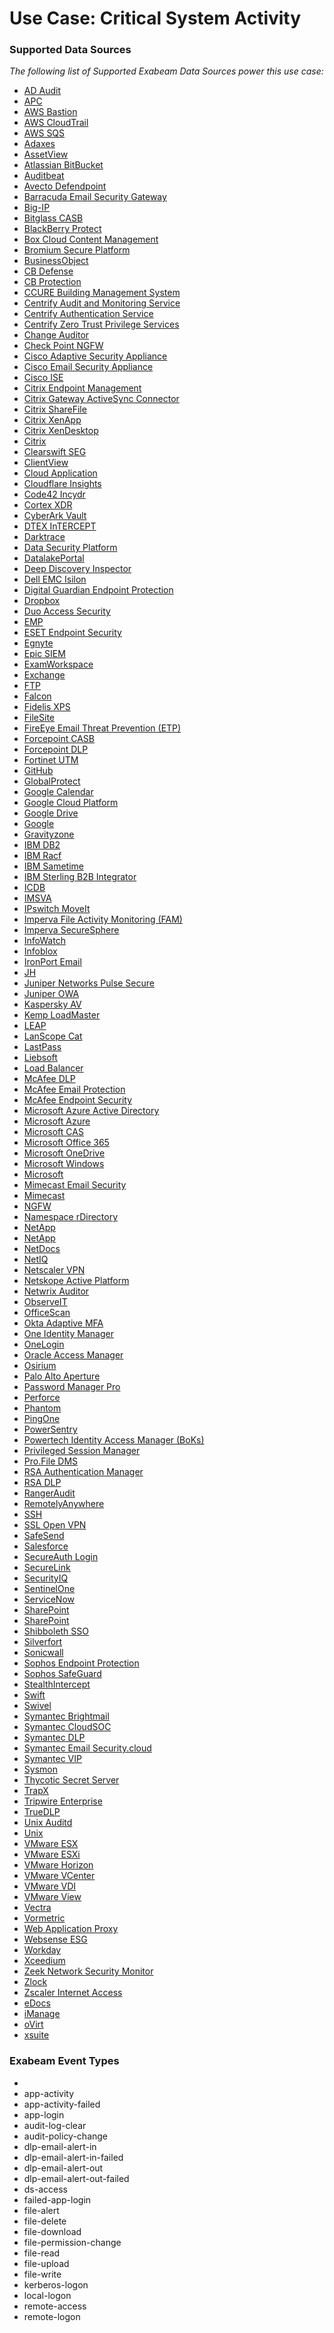 Use Case: Critical System Activity
==================================

### Supported Data Sources

_The following list of Supported Exabeam Data Sources power this use case:_

* [AD Audit](../DataSources/datasource_ad_audit_manageengine.md)
* [APC](../DataSources/datasource_apc_apc.md)
* [AWS Bastion](../DataSources/datasource_aws_bastion_aws.md)
* [AWS CloudTrail](../DataSources/datasource_aws_cloudtrail_aws.md)
* [AWS SQS](../DataSources/datasource_aws_sqs_aws.md)
* [Adaxes](../DataSources/datasource_adaxes_adaxes.md)
* [AssetView](../DataSources/datasource_assetview_assetview.md)
* [Atlassian BitBucket](../DataSources/datasource_atlassian_bitbucket_atlassian_bitbucket.md)
* [Auditbeat](../DataSources/datasource_auditbeat_unix.md)
* [Avecto Defendpoint](../DataSources/datasource_avecto_defendpoint_avecto.md)
* [Barracuda Email Security Gateway](../DataSources/datasource_barracuda_email_security_gateway_barracuda.md)
* [Big-IP](../DataSources/datasource_big-ip_f5_networks.md)
* [Bitglass CASB](../DataSources/datasource_bitglass_casb_bitglass.md)
* [BlackBerry Protect](../DataSources/datasource_blackberry_protect_blackberry.md)
* [Box Cloud Content Management](../DataSources/datasource_box_cloud_content_management_box.md)
* [Bromium Secure Platform](../DataSources/datasource_bromium_secure_platform_bromium.md)
* [BusinessObject](../DataSources/datasource_businessobject_businessobject.md)
* [CB Defense](../DataSources/datasource_cb_defense_carbon_black.md)
* [CB Protection](../DataSources/datasource_cb_protection_carbon_black.md)
* [CCURE Building Management System](../DataSources/datasource_ccure_building_management_system_tyco.md)
* [Centrify Audit and Monitoring Service](../DataSources/datasource_centrify_audit_and_monitoring_service_centrify.md)
* [Centrify Authentication Service](../DataSources/datasource_centrify_authentication_service_centrify.md)
* [Centrify Zero Trust Privilege Services](../DataSources/datasource_centrify_zero_trust_privilege_services_centrify.md)
* [Change Auditor](../DataSources/datasource_change_auditor_quest_software.md)
* [Check Point NGFW](../DataSources/datasource_check_point_ngfw_check_point_software.md)
* [Cisco Adaptive Security Appliance](../DataSources/datasource_cisco_adaptive_security_appliance_cisco.md)
* [Cisco Email Security Appliance](../DataSources/datasource_cisco_email_security_appliance_cisco.md)
* [Cisco ISE](../DataSources/datasource_cisco_ise_cisco.md)
* [Citrix Endpoint Management](../DataSources/datasource_citrix_endpoint_management_citrix.md)
* [Citrix Gateway ActiveSync Connector](../DataSources/datasource_citrix_gateway_activesync_connector_citrix.md)
* [Citrix ShareFile](../DataSources/datasource_citrix_sharefile_citrix.md)
* [Citrix XenApp](../DataSources/datasource_citrix_xenapp_citrix.md)
* [Citrix XenDesktop](../DataSources/datasource_citrix_xendesktop_citrix.md)
* [Citrix](../DataSources/datasource_citrix_citrix.md)
* [Clearswift SEG](../DataSources/datasource_clearswift_seg_clearswift_seg.md)
* [ClientView](../DataSources/datasource_clientview_skysea.md)
* [Cloud Application](../DataSources/datasource_cloud_application_cloud_application.md)
* [Cloudflare Insights](../DataSources/datasource_cloudflare_insights_cloudflare.md)
* [Code42 Incydr](../DataSources/datasource_code42_incydr_code42.md)
* [Cortex XDR](../DataSources/datasource_cortex_xdr_palo_alto_networks.md)
* [CyberArk Vault](../DataSources/datasource_cyberark_vault_cyberark.md)
* [DTEX InTERCEPT](../DataSources/datasource_dtex_intercept_dtex_systems.md)
* [Darktrace](../DataSources/datasource_darktrace_darktrace.md)
* [Data Security Platform](../DataSources/datasource_data_security_platform_varonis.md)
* [DatalakePortal](../DataSources/datasource_datalakeportal_datalakeportal.md)
* [Deep Discovery Inspector](../DataSources/datasource_deep_discovery_inspector_trend_micro.md)
* [Dell EMC Isilon](../DataSources/datasource_dell_emc_isilon_dell.md)
* [Digital Guardian Endpoint Protection](../DataSources/datasource_digital_guardian_endpoint_protection_digital_guardian.md)
* [Dropbox](../DataSources/datasource_dropbox_dropbox.md)
* [Duo Access Security](../DataSources/datasource_duo_access_security_cisco.md)
* [EMP](../DataSources/datasource_emp_emp.md)
* [ESET Endpoint Security](../DataSources/datasource_eset_endpoint_security_eset.md)
* [Egnyte](../DataSources/datasource_egnyte_egnyte.md)
* [Epic SIEM](../DataSources/datasource_epic_siem_epic.md)
* [ExamWorkspace](../DataSources/datasource_examworkspace_examworkspace.md)
* [Exchange](../DataSources/datasource_exchange_microsoft.md)
* [FTP](../DataSources/datasource_ftp_ftp.md)
* [Falcon](../DataSources/datasource_falcon_crowdstrike.md)
* [Fidelis XPS](../DataSources/datasource_fidelis_xps_fidelis.md)
* [FileSite](../DataSources/datasource_filesite_filesite.md)
* [FireEye Email Threat Prevention (ETP)](../DataSources/datasource_fireeye_email_threat_prevention_(etp)_fireeye.md)
* [Forcepoint CASB](../DataSources/datasource_forcepoint_casb_forcepoint.md)
* [Forcepoint DLP](../DataSources/datasource_forcepoint_dlp_forcepoint.md)
* [Fortinet UTM](../DataSources/datasource_fortinet_utm_fortinet.md)
* [GitHub](../DataSources/datasource_github_github.md)
* [GlobalProtect](../DataSources/datasource_globalprotect_palo_alto_networks.md)
* [Google Calendar](../DataSources/datasource_google_calendar_google.md)
* [Google Cloud Platform](../DataSources/datasource_google_cloud_platform_google.md)
* [Google Drive](../DataSources/datasource_google_drive_google.md)
* [Google](../DataSources/datasource_google_google.md)
* [Gravityzone](../DataSources/datasource_gravityzone_gravityzone.md)
* [IBM DB2](../DataSources/datasource_ibm_db2_ibm.md)
* [IBM Racf](../DataSources/datasource_ibm_racf_ibm.md)
* [IBM Sametime](../DataSources/datasource_ibm_sametime_ibm.md)
* [IBM Sterling B2B Integrator](../DataSources/datasource_ibm_sterling_b2b_integrator_ibm.md)
* [ICDB](../DataSources/datasource_icdb_icdb.md)
* [IMSVA](../DataSources/datasource_imsva_imsva.md)
* [IPswitch MoveIt](../DataSources/datasource_ipswitch_moveit_ipswitch.md)
* [Imperva File Activity Monitoring (FAM)](../DataSources/datasource_imperva_file_activity_monitoring_(fam)_imperva.md)
* [Imperva SecureSphere](../DataSources/datasource_imperva_securesphere_imperva.md)
* [InfoWatch](../DataSources/datasource_infowatch_infowatch.md)
* [Infoblox](../DataSources/datasource_infoblox_infoblox.md)
* [IronPort Email](../DataSources/datasource_ironport_email_cisco.md)
* [JH](../DataSources/datasource_jh_jh.md)
* [Juniper Networks Pulse Secure](../DataSources/datasource_juniper_networks_pulse_secure_juniper_networks.md)
* [Juniper OWA](../DataSources/datasource_juniper_owa_juniper_networks.md)
* [Kaspersky AV](../DataSources/datasource_kaspersky_av_kaspersky.md)
* [Kemp LoadMaster](../DataSources/datasource_kemp_loadmaster_kemp.md)
* [LEAP](../DataSources/datasource_leap_leap.md)
* [LanScope Cat](../DataSources/datasource_lanscope_cat_lanscope.md)
* [LastPass](../DataSources/datasource_lastpass_lastpass.md)
* [Liebsoft](../DataSources/datasource_liebsoft_liebsoft.md)
* [Load Balancer](../DataSources/datasource_load_balancer_kemp.md)
* [McAfee DLP](../DataSources/datasource_mcafee_dlp_mcafee.md)
* [McAfee Email Protection](../DataSources/datasource_mcafee_email_protection_mcafee.md)
* [McAfee Endpoint Security](../DataSources/datasource_mcafee_endpoint_security_mcafee.md)
* [Microsoft Azure Active Directory](../DataSources/datasource_microsoft_azure_active_directory_microsoft.md)
* [Microsoft Azure](../DataSources/datasource_microsoft_azure_microsoft.md)
* [Microsoft CAS](../DataSources/datasource_microsoft_cas_microsoft.md)
* [Microsoft Office 365](../DataSources/datasource_microsoft_office_365_microsoft.md)
* [Microsoft OneDrive](../DataSources/datasource_microsoft_onedrive_microsoft.md)
* [Microsoft Windows](../DataSources/datasource_microsoft_windows_microsoft.md)
* [Microsoft](../DataSources/datasource_microsoft_microsoft.md)
* [Mimecast Email Security](../DataSources/datasource_mimecast_email_security_mimecast.md)
* [Mimecast](../DataSources/datasource_mimecast_mimecast.md)
* [NGFW](../DataSources/datasource_ngfw_palo_alto_networks.md)
* [Namespace rDirectory](../DataSources/datasource_namespace_rdirectory_namespace_rdirectory.md)
* [NetApp](../DataSources/datasource_netapp_microsoft.md)
* [NetApp](../DataSources/datasource_netapp_netapp.md)
* [NetDocs](../DataSources/datasource_netdocs_netdocs.md)
* [NetIQ](../DataSources/datasource_netiq_netiq.md)
* [Netscaler VPN](../DataSources/datasource_netscaler_vpn_citrix.md)
* [Netskope Active Platform](../DataSources/datasource_netskope_active_platform_netskope.md)
* [Netwrix Auditor](../DataSources/datasource_netwrix_auditor_netwrix.md)
* [ObserveIT](../DataSources/datasource_observeit_observeit.md)
* [OfficeScan](../DataSources/datasource_officescan_trend_micro.md)
* [Okta Adaptive MFA](../DataSources/datasource_okta_adaptive_mfa_okta.md)
* [One Identity Manager](../DataSources/datasource_one_identity_manager_dell.md)
* [OneLogin](../DataSources/datasource_onelogin_onelogin.md)
* [Oracle Access Manager](../DataSources/datasource_oracle_access_manager_oracle.md)
* [Osirium](../DataSources/datasource_osirium_osirium.md)
* [Palo Alto Aperture](../DataSources/datasource_palo_alto_aperture_palo_alto_networks.md)
* [Password Manager Pro](../DataSources/datasource_password_manager_pro_password_manager_pro.md)
* [Perforce](../DataSources/datasource_perforce_perforce.md)
* [Phantom](../DataSources/datasource_phantom_phantom.md)
* [PingOne](../DataSources/datasource_pingone_ping_identity.md)
* [PowerSentry](../DataSources/datasource_powersentry_powersentry.md)
* [Powertech Identity Access Manager (BoKs)](../DataSources/datasource_powertech_identity_access_manager_(boks)_helpsystems.md)
* [Privileged Session Manager](../DataSources/datasource_privileged_session_manager_cyberark.md)
* [Pro.File DMS](../DataSources/datasource_pro.file_dms_procad.md)
* [RSA Authentication Manager](../DataSources/datasource_rsa_authentication_manager_dell.md)
* [RSA DLP](../DataSources/datasource_rsa_dlp_rsa.md)
* [RangerAudit](../DataSources/datasource_rangeraudit_rangeraudit.md)
* [RemotelyAnywhere](../DataSources/datasource_remotelyanywhere_logmein.md)
* [SSH](../DataSources/datasource_ssh_linux.md)
* [SSL Open VPN](../DataSources/datasource_ssl_open_vpn_ssl_open_vpn.md)
* [SafeSend](../DataSources/datasource_safesend_safesend.md)
* [Salesforce](../DataSources/datasource_salesforce_salesforce.md)
* [SecureAuth Login](../DataSources/datasource_secureauth_login_secureauth.md)
* [SecureLink](../DataSources/datasource_securelink_securelink.md)
* [SecurityIQ](../DataSources/datasource_securityiq_sailpoint.md)
* [SentinelOne](../DataSources/datasource_sentinelone_sentinelone.md)
* [ServiceNow](../DataSources/datasource_servicenow_servicenow.md)
* [SharePoint](../DataSources/datasource_sharepoint_logbinder.md)
* [SharePoint](../DataSources/datasource_sharepoint_sharepoint.md)
* [Shibboleth SSO](../DataSources/datasource_shibboleth_sso_shibboleth.md)
* [Silverfort](../DataSources/datasource_silverfort_silverfort.md)
* [Sonicwall](../DataSources/datasource_sonicwall_sonicwall.md)
* [Sophos Endpoint Protection](../DataSources/datasource_sophos_endpoint_protection_sophos.md)
* [Sophos SafeGuard](../DataSources/datasource_sophos_safeguard_sophos.md)
* [StealthIntercept](../DataSources/datasource_stealthintercept_stealthbits.md)
* [Swift](../DataSources/datasource_swift_swift.md)
* [Swivel](../DataSources/datasource_swivel_swivel.md)
* [Symantec Brightmail](../DataSources/datasource_symantec_brightmail_symantec.md)
* [Symantec CloudSOC](../DataSources/datasource_symantec_cloudsoc_symantec.md)
* [Symantec DLP](../DataSources/datasource_symantec_dlp_symantec.md)
* [Symantec Email Security.cloud](../DataSources/datasource_symantec_email_security.cloud_symantec.md)
* [Symantec VIP](../DataSources/datasource_symantec_vip_symantec.md)
* [Sysmon](../DataSources/datasource_sysmon_microsoft.md)
* [Thycotic Secret Server](../DataSources/datasource_thycotic_secret_server_thycotic_secret_server.md)
* [TrapX](../DataSources/datasource_trapx_trapx.md)
* [Tripwire Enterprise](../DataSources/datasource_tripwire_enterprise_tripwire_enterprise.md)
* [TrueDLP](../DataSources/datasource_truedlp_code_green_network_(digital_guardian).md)
* [Unix Auditd](../DataSources/datasource_unix_auditd_unix.md)
* [Unix](../DataSources/datasource_unix_unix.md)
* [VMware ESX](../DataSources/datasource_vmware_esx_vmware.md)
* [VMware ESXi](../DataSources/datasource_vmware_esxi_vmware.md)
* [VMware Horizon](../DataSources/datasource_vmware_horizon_vmware.md)
* [VMware VCenter](../DataSources/datasource_vmware_vcenter_vmware.md)
* [VMware VDI](../DataSources/datasource_vmware_vdi_vmware.md)
* [VMware View](../DataSources/datasource_vmware_view_vmware.md)
* [Vectra](../DataSources/datasource_vectra_vectra.md)
* [Vormetric](../DataSources/datasource_vormetric_vormetric.md)
* [Web Application Proxy](../DataSources/datasource_web_application_proxy_microsoft.md)
* [Websense ESG](../DataSources/datasource_websense_esg_forcepoint.md)
* [Workday](../DataSources/datasource_workday_workday.md)
* [Xceedium](../DataSources/datasource_xceedium_xceedium.md)
* [Zeek Network Security Monitor](../DataSources/datasource_zeek_network_security_monitor_zeek.md)
* [Zlock](../DataSources/datasource_zlock_zlock.md)
* [Zscaler Internet Access](../DataSources/datasource_zscaler_internet_access_zscaler.md)
* [eDocs](../DataSources/datasource_edocs_edocs.md)
* [iManage](../DataSources/datasource_imanage_imanage.md)
* [oVirt](../DataSources/datasource_ovirt_ovirt.md)
* [xsuite](../DataSources/datasource_xsuite_xsuite.md)


### Exabeam Event Types

- 
- app-activity
- app-activity-failed
- app-login
- audit-log-clear
- audit-policy-change
- dlp-email-alert-in
- dlp-email-alert-in-failed
- dlp-email-alert-out
- dlp-email-alert-out-failed
- ds-access
- failed-app-login
- file-alert
- file-delete
- file-download
- file-permission-change
- file-read
- file-upload
- file-write
- kerberos-logon
- local-logon
- remote-access
- remote-logon
